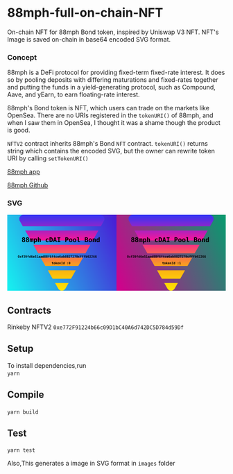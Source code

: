 # 88mph-full-on-chain-NFT
On-chain NFT for 88mph Bond token, inspired by Uniswap V3 NFT. NFT's Image is saved on-chain in base64 encoded SVG format.

### Concept
88mph is a DeFi protocol for providing fixed-term fixed-rate interest. It does so by pooling deposits with differing maturations and fixed-rates together and putting the funds in a yield-generating protocol, such as Compound, Aave, and yEarn, to earn floating-rate interest. 

88mph's Bond token is NFT, which users can trade on the markets like OpenSea. There are no URIs registered in the `tokenURI()` of 88mph, and when I saw them in OpenSea, I thought it was a shame though the product is good. 

`NFTV2` contract inherits 88mph's Bond `NFT` contract. `tokenURI()` returns string which contains the encoded SVG, but the owner can rewrite token URI by calling `setTokenURI()`

[88mph app](https://88mph.app)  

[88mph Github](https://github.com/88mphapp/88mph-contracts) 

### SVG
<img src="images/sample-nft-image1.svg" alt="Sample NFT image" width="50%" height="50%"><img src="images/sample-nft-image0.svg" alt="Sample NFT image" width="50%" height="50%">

## Contracts
Rinkeby 
NFTV2 `0xe772F91224b66c09D1bC40A6d742DC5D784d59Df`

## Setup
To install dependencies,run  
`yarn`

## Compile

`yarn build`

## Test

`yarn test`

Also,This generates a image in SVG format in `images` folder